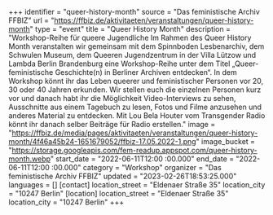 +++
identifier = "queer-history-month"
source = "Das feministische Archiv FFBIZ"
url = "https://ffbiz.de/aktivitaeten/veranstaltungen/queer-history-month"
type = "event"
title = "Queer History Month"
description = "Workshop-Reihe für queere Jugendliche
Im Rahmen des Queer History Month veranstalten wir gemeinsam mit dem Spinnboden Lesbenarchiv, dem Schwulen Museum, dem Queeren Jugendzentrum in der Villa Lützow und Lambda Berlin Brandenburg eine Workshop-Reihe unter dem Titel „Queer-feministische Geschichte(n) in Berliner Archiven entdecken“.
In dem Workshop könnt ihr das Leben queerer und feministischer Personen vor 20, 30 oder 40 Jahren erkunden. Wir stellen euch die einzelnen Personen kurz vor und danach habt ihr die Möglichkeit Video-Interviews zu sehen, Ausschnitte aus einem Tagebuch zu lesen, Fotos und Filme anzusehen und anderes Material zu entdecken. Mit Lou Bela Houter vom Transgender Radio könnt ihr danach selber Beiträge für Radio erstellen."
image = "https://ffbiz.de/media/pages/aktivitaeten/veranstaltungen/queer-history-month/4f46a45b24-1651679052/ffbiz-17.05.2022-1.png"
image_bucket = "https://storage.googleapis.com/fem-readup.appspot.com/queer-history-month.webp"
start_date = "2022-06-11T12:00 :00.000"
end_date = "2022-06-11T12:00 :00.000"
category = "Workshop"
organizer = "Das feministische Archiv FFBIZ"
updated = "2023-02-26T18:53:25.000"
languages = []
[contact]
location_street = "Eldenaer Straße 35"
location_city = "10247 Berlin"
[location]
location_street = "Eldenaer Straße 35"
location_city = "10247 Berlin"
+++